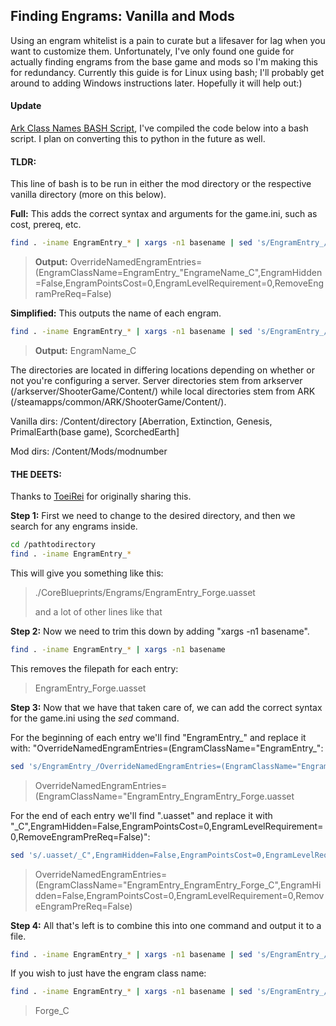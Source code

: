 ## Finding Engrams: Vanilla and Mods
Using an engram whitelist is a pain to curate but a lifesaver for lag when you want to customize them. Unfortunately, I've only found one guide for actually finding engrams from the base game and mods so I'm making this for redundancy. Currently this guide is for Linux using bash; I'll probably get around to adding Windows instructions later. Hopefully it will help out:)

#### Update

[Ark Class Names BASH Script](https://github.com/grapeofwrath/shroomaninjasArk/blob/master/arkClassNames.sh), I've compiled the code below into a bash script. I plan on converting this to python in the future as well.

#### TLDR:

This line of bash is to be run in either the mod directory or the respective vanilla directory (more on this below).

__Full:__ This adds the correct syntax and arguments for the game.ini, such as cost, prereq, etc.
```bash
find . -iname EngramEntry_* | xargs -n1 basename | sed 's/EngramEntry_/OverrideNamedEngramEntries=(EngramClassName=EngramEntry_"/' | sed 's/.uasset/_C",EngramHidden=False,EngramPointsCost=0,EngramLevelRequirement=0,RemoveEngramPreReq=False)/' > outputfile
```
> __Output:__ OverrideNamedEngramEntries=(EngramClassName=EngramEntry_"EngrameName_C",EngramHidden=False,EngramPointsCost=0,EngramLevelRequirement=0,RemoveEngramPreReq=False)

__Simplified:__ This outputs the name of each engram.
```bash
find . -iname EngramEntry_* | xargs -n1 basename | sed 's/EngramEntry_//' | sed 's/.uasset/_C/' > outputfile
```
> __Output:__ EngramName_C

The directories are located in differing locations depending on whether or not you're configuring a server. Server directories stem from arkserver (/arkserver/ShooterGame/Content/) while local directories stem from ARK (/steamapps/common/ARK/ShooterGame/Content/).

Vanilla dirs: /Content/directory [Aberration, Extinction, Genesis, PrimalEarth(base game), ScorchedEarth]

Mod dirs: /Content/Mods/modnumber

#### THE DEETS:

Thanks to [ToeiRei](https://survivetheark.com/index.php?/forums/topic/415335-engram-removalhiding-config-generation/) for originally sharing this.

__Step 1:__ First we need to change to the desired directory, and then we search for any engrams inside.
```bash
cd /pathtodirectory
find . -iname EngramEntry_*
```
This will give you something like this:
> ./CoreBlueprints/Engrams/EngramEntry_Forge.uasset
>
> and a lot of other lines like that

__Step 2:__ Now we need to trim this down by adding "xargs -n1 basename".
```bash
find . -iname EngramEntry_* | xargs -n1 basename
```
This removes the filepath for each entry:
> EngramEntry_Forge.uasset

__Step 3:__ Now that we have that taken care of, we can add the correct syntax for the game.ini using the _sed_ command.

For the beginning of each entry we'll find "EngramEntry_" and replace it with: "OverrideNamedEngramEntries=(EngramClassName="EngramEntry_":
```bash
sed 's/EngramEntry_/OverrideNamedEngramEntries=(EngramClassName="EngramEntry_/'
```
> OverrideNamedEngramEntries=(EngramClassName="EngramEntry_EngramEntry_Forge.uasset

For the end of each entry we'll find ".uasset" and replace it with "_C",EngramHidden=False,EngramPointsCost=0,EngramLevelRequirement=0,RemoveEngramPreReq=False)":
```bash
sed 's/.uasset/_C",EngramHidden=False,EngramPointsCost=0,EngramLevelRequirement=0,RemoveEngramPreReq=False)/'
```
> OverrideNamedEngramEntries=(EngramClassName="EngramEntry_EngramEntry_Forge_C",EngramHidden=False,EngramPointsCost=0,EngramLevelRequirement=0,RemoveEngramPreReq=False)

__Step 4:__ All that's left is to combine this into one command and output it to a file.
```bash
find . -iname EngramEntry_* | xargs -n1 basename | sed 's/EngramEntry_/OverrideNamedEngramEntries=(EngramClassName=EngramEntry_"/' | sed 's/.uasset/_C",EngramHidden=False,EngramPointsCost=0,EngramLevelRequirement=0,RemoveEngramPreReq=False)/' > outputfile
```
If you wish to just have the engram class name:
```bash
find . -iname EngramEntry_* | xargs -n1 basename | sed 's/EngramEntry_//' | sed 's/.uasset/_C/' > outputfile
```
> Forge_C
